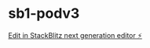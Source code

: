 # sb1-podv3

[Edit in StackBlitz next generation editor ⚡️](https://stackblitz.com/~/github.com/chapy079/sb1-podv3)